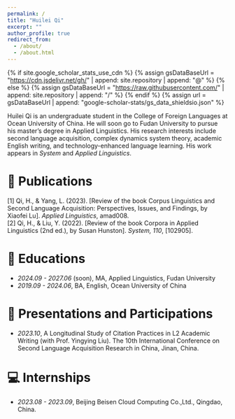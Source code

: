 ```yaml
---
permalink: /
title: "Huilei Qi"
excerpt: ""
author_profile: true
redirect_from: 
  - /about/
  - /about.html
---
```


{% if site.google_scholar_stats_use_cdn %}
{% assign gsDataBaseUrl = "https://cdn.jsdelivr.net/gh/" | append: site.repository | append: "@" %}
{% else %}
{% assign gsDataBaseUrl = "https://raw.githubusercontent.com/" | append: site.repository | append: "/" %}
{% endif %}
{% assign url = gsDataBaseUrl | append: "google-scholar-stats/gs_data_shieldsio.json" %}

<span class='anchor' id='about-me'></span>

Huilei Qi is an undergraduate student in the College of Foreign Languages at Ocean University of China. He will soon go to Fudan University to pursue his master’s degree in Applied Linguistics. His research interests include second language acquisition, complex dynamics system theory, academic English writing, and technology-enhanced language learning. His work appears in _System_ and _Applied Linguistics_.


# 📝 Publications 
[1] Qi, H., & Yang, L. (2023). [Review of the book Corpus Linguistics and Second Language Acquisition: Perspectives, Issues, and Findings, by Xiaofei Lu]. _Applied Linguistics_, amad008.<br>
[2] Qi, H., & Liu, Y. (2022). [Review of the book Corpora in Applied Linguistics (2nd ed.), by Susan Hunston]. _System, 110_, [102905]. 


# 📖 Educations
- *2024.09 - 2027.06* (soon), MA,    Applied Linguistics,       Fudan University
- *2019.09 - 2024.06*, BA,         English,           Ocean University of China
  

# 💬 Presentations and Participations
- *2023.10*, A Longitudinal Study of Citation Practices in L2 Academic Writing (with Prof. Yingying Liu). The 10th International Conference on Second Language Acquisition Research in China, Jinan, China. 


# 💻 Internships
- *2023.08 - 2023.09*, Beijing Beisen Cloud Computing Co.,Ltd., Qingdao, China.
